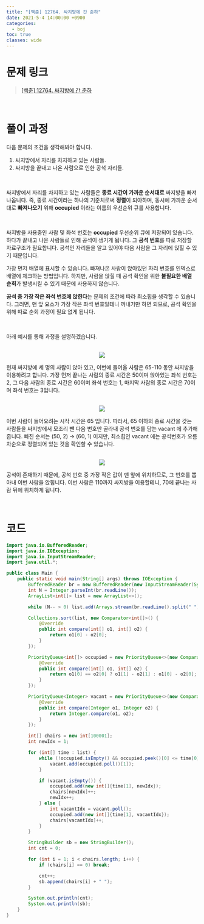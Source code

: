 ```yaml
---
title: "[백준] 12764. 싸지방에 간 준하"
date: 2021-5-4 14:00:00 +0900
categories:
  - boj
toc: true
classes: wide
---
```


# 문제 링크

> [[백준] 12764. 싸지방에 간 준하](https://www.acmicpc.net/problem/12764)

<br>

# 풀이 과정

다음 문제의 조건을 생각해봐야 합니다.

1. 싸지방에서 자리를 차지하고 있는 사람들.
2. 싸지방을 끝내고 나온 사람으로 인한 공석 자리들.

<br>

싸지방에서 자리를 차지하고 있는 사람들은 **종료 시간이 가까운 순서대로** 싸지방을 빠져 나옵니다. 즉, 종료 시간이라는 하나의 기준치로써 **정렬**이 되야하며, 동시에 가까운 순서대로 **빠져나오기** 위해 **occupied** 이라는 이름의 우선순위 큐를 사용합니다.

<br>

싸지방을 사용중인 사람 및 좌석 번호는 **occupied** 우선순위 큐에 저장되어 있습니다. 하다가 끝내고 나온 사람들로 인해 공석이 생기게 됩니다. 그 **공석 번호**를 따로 저장할 자료구조가 필요합니다. 공석인 자리들을 알고 있어야 다음 사람을 그 자리에 앉힐 수 있기 때문입니다.

가장 먼저 배열에 표시할 수 있습니다. 빠져나온 사람이 앉아있던 자리 번호를 인덱스로 배열에 체크하는 방법입니다. 하지만, 사람을 앉힐 때 공석 확인을 위한 **불필요한 배열 순회**가 발생시킬 수 있기 때문에 사용하지 않습니다.

**공석 중 가장 작은 좌석 번호에 앉힌다**는 문제의 조건에 따라 최소힙을 생각할 수 있습니다. 그러면, 맨 앞 요소가 가장 작은 좌석 번호일테니 꺼내기만 하면 되므로, 공석 확인을 위해 따로 순회 과정이 필요 없게 됩니다.

<br>

아래 예시를 통해 과정을 설명하겠습니다.

<br>

<center><img src="http://dl.dropbox.com/s/qnsysocruvbwxe4/%EB%B0%B1%EC%A4%80-12764_%EC%8B%B8%EC%A7%80%EB%B0%A9%EC%97%90%20%EA%B0%84%20%EC%A4%80%ED%95%98-1.png"></center>

현재 싸지방에 세 명의 사람이 앉아 있고, 이번에 들어올 사람은 65-110 동안 싸지방을 이용하려고 합니다. 가장 먼저 끝나는 사람의 종료 시간은 50이며 앉아있는 좌석 번호는 2, 그 다음 사람의 종료 시간은 60이며 좌석 번호는 1, 마지막 사람의 종료 시간은 70이며 좌석 번호는 3입니다.

<br>

<center><img src="http://dl.dropbox.com/s/shxq0v78gc2rl1k/%EB%B0%B1%EC%A4%80-12764_%EC%8B%B8%EC%A7%80%EB%B0%A9%EC%97%90%20%EA%B0%84%20%EC%A4%80%ED%95%98-2.png"></center>

이번 사람이 들어오려는 시작 시간은 65 입니다. 따라서, 65 이하의 종료 시간을 갖는 사람들을 싸지방에서 모조리 뺀 다음 번호만 골라내 공석 번호를 담는 vacant 에 추가해줍니다. 빠진 순서는 (50, 2) → (60, 1) 이지만, 최소힙인 vacant 에는 공석번호가 오름차순으로 정렬되어 있는 것을 확인할 수 있습니다.

<br>

<center><img src="http://dl.dropbox.com/s/tnbamdhu6v2m8if/%EB%B0%B1%EC%A4%80-12764_%EC%8B%B8%EC%A7%80%EB%B0%A9%EC%97%90%20%EA%B0%84%20%EC%A4%80%ED%95%98-3.png"></center>

공석이 존재하기 때문에, 공석 번호 중 가장 작은 값이 맨 앞에 위치하므로, 그 번호를 뽑아내 이번 사람을 앉힙니다. 이번 사람은 110까지 싸지방을 이용할테니, 70에 끝나는 사람 뒤에 위치하게 됩니다.

<br>

# 코드

```java
import java.io.BufferedReader;
import java.io.IOException;
import java.io.InputStreamReader;
import java.util.*;

public class Main {
    public static void main(String[] args) throws IOException {
        BufferedReader br = new BufferedReader(new InputStreamReader(System.in));
        int N = Integer.parseInt(br.readLine());
        ArrayList<int[]> list = new ArrayList<>();

        while (N-- > 0) list.add(Arrays.stream(br.readLine().split(" ")).mapToInt(Integer::parseInt).toArray());

        Collections.sort(list, new Comparator<int[]>() {
            @Override
            public int compare(int[] o1, int[] o2) {
                return o1[0] - o2[0];
            }
        });

        PriorityQueue<int[]> occupied = new PriorityQueue<>(new Comparator<int[]>() {
            @Override
            public int compare(int[] o1, int[] o2) {
                return o1[0] == o2[0] ? o1[1] - o2[1] : o1[0] - o2[0];
            }
        });

        PriorityQueue<Integer> vacant = new PriorityQueue<>(new Comparator<Integer>() {
            @Override
            public int compare(Integer o1, Integer o2) {
                return Integer.compare(o1, o2);
            }
        });

        int[] chairs = new int[100001];
        int newIdx = 1;

        for (int[] time : list) {
            while (!occupied.isEmpty() && occupied.peek()[0] <= time[0]) {
                vacant.add(occupied.poll()[1]);
            }

            if (vacant.isEmpty()) {
                occupied.add(new int[]{time[1], newIdx});
                chairs[newIdx]++;
                newIdx++;
            } else {
                int vacantIdx = vacant.poll();
                occupied.add(new int[]{time[1], vacantIdx});
                chairs[vacantIdx]++;
            }
        }

        StringBuilder sb = new StringBuilder();
        int cnt = 0;

        for (int i = 1; i < chairs.length; i++) {
            if (chairs[i] == 0) break;

            cnt++;
            sb.append(chairs[i] + " ");
        }

        System.out.println(cnt);
        System.out.println(sb);
    }
}
```